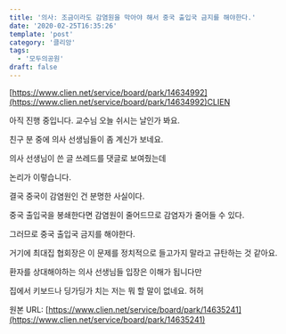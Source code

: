 ```yaml
---
title: '의사: 조금이라도 감염원을 막아야 해서 중국 출입국 금지를 해야한다.'
date: '2020-02-25T16:35:26'
template: 'post'
category: '클리앙'
tags: 
  - '모두의공원'
draft: false
---
```


[](https://www.clien.net/service/board/park/14634992)[https://www.clien.net/service/board/park/14634992](https://www.clien.net/service/board/park/14634992)CLIEN

  

아직 진행 중입니다. 교수님 오늘 쉬시는 날인가 봐요.

  

친구 분 중에 의사 선생님들이 좀 계신가 보네요.

  

의사 선생님이 쓴 글 쓰레드를 댓글로 보여줬는데 

  

논리가 이렇습니다. 

  

결국 중국이 감염원인 건 분명한 사실이다. 

  

중국 출입국을 봉쇄한다면 감염원이 줄어드므로 감염자가 줄어들 수 있다.

  

그러므로 중국 출입국 금지를 해야한다. 

  

거기에 최대집 협회장은 이 문제를 정치적으로 들고가지 말라고 규탄하는 것 같아요.

  

환자를 상대해야하는 의사 선생님들 입장은 이해가 됩니다만

  

집에서 키보드나 딩가딩가 치는 저는 뭐 할 말이 없네요. 허허

원본 URL: [https://www.clien.net/service/board/park/14635241](https://www.clien.net/service/board/park/14635241)
